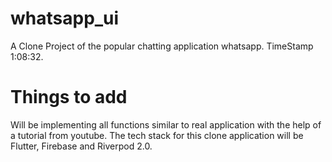# whatsapp_ui

A Clone Project of the popular chatting application whatsapp. TimeStamp 1:08:32.

# Things to add

Will be implementing all functions similar to real application with the help of a tutorial from youtube. The tech stack for this clone application will be Flutter, Firebase and Riverpod 2.0.
